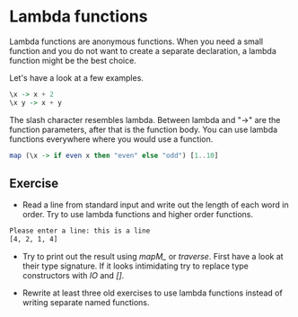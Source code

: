# Lambda functions

Lambda functions are anonymous functions.  When you need a small function and
you do not want to create a separate declaration, a lambda function might be the
best choice.

Let's have a look at a few examples.
``` haskell
\x -> x + 2
\x y -> x + y
```

The slash character resembles lambda.  Between lambda and "->" are the function
parameters, after that is the function body.  You can use lambda functions
everywhere where you would use a function.

``` haskell
map (\x -> if even x then "even" else "odd") [1..10]
```

## Exercise

  * Read a line from standard input and write out the length of each word in
    order.  Try to use lambda functions and higher order functions.

``` bash
Please enter a line: this is a line
[4, 2, 1, 4]
```

  * Try to print out the result using *mapM_* or *traverse*.  First have a look
    at their type signature.  If it looks intimidating try to replace type
    constructors with *IO* and *[]*.

  * Rewrite at least three old exercises to use lambda functions instead of
    writing separate named functions.
